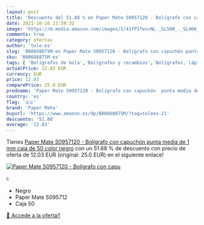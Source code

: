 ```yaml
---
layout: post
title: 'Descuento del 51.88 % en Paper Mate S0957120 - Bolígrafo con capu'
date: 2021-10-16 22:59:32
image: 'https://m.media-amazon.com/images/I/41fPIfesvNL._SL500_._SL400_.jpg'
comments: true
category: ofertas
author: 'tole.es'
slug: 'B006O8875M-es Paper Mate S0957120 - Bolígrafo con capuchón punta media...'
sku: 'B006O8875M-es'
tags: [ 'Bolígrafos de bola','Bolígrafos y recambios','Bolígrafos, lápices y útiles de escritura','Oficina y papelería','bolígrafo','mate','paper','paper mate', ]
actualPrice: 12.03 EUR
currency: EUR
price: 12.03
comparePrice: 25.0 EUR
prodname: 'Paper Mate S0957120 - Bolígrafo con capuchón  punta media de 1 mm  caja de 50  color negro'
country: 'es'
flag: '🇪🇸'
brand: 'Paper Mate'
buyurl: 'https://www.amazon.es/dp/B006O8875M/?tag=tolees-21'
descuento: '51.88'
average: '12.03'
---
```


Tienes [Paper Mate S0957120 - Bolígrafo con capuchón  punta media de 1 mm  caja de 50  color negro](https://www.amazon.es/dp/B006O8875M/?tag=tolees-21) con un 51.88 % de descuento con precio de oferta de 12.03 EUR (original: 25.0 EUR) en el siguiente enlace!

[![Paper Mate S0957120 - Bolígrafo con capu](https://m.media-amazon.com/images/I/41fPIfesvNL._SL500_._SL400_.jpg)](https://www.amazon.es/dp/B006O8875M/?tag=tolees-21)

ℹ️:

- Negro
- Paper Mate S095712
- Caja 50

[🛒 Accede a la oferta!!](https://www.amazon.es/dp/B006O8875M/?tag=tolees-21)
